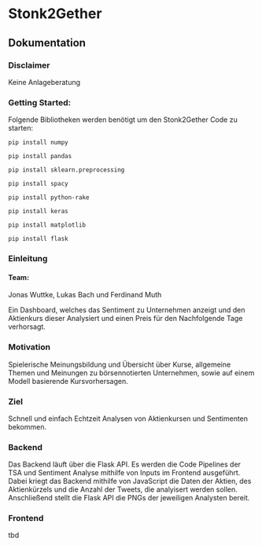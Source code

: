 # Stonk2Gether

## Dokumentation
### Disclaimer
Keine Anlageberatung

### Getting Started: 

Folgende Bibliotheken werden benötigt um den Stonk2Gether Code zu starten:
```
pip install numpy

pip install pandas

pip install sklearn.preprocessing

pip install spacy

pip install python-rake

pip install keras

pip install matplotlib

pip install flask
```

### Einleitung

#### Team:
Jonas Wuttke, Lukas Bach und Ferdinand Muth

Ein Dashboard, welches das Sentiment zu Unternehmen anzeigt und den Aktienkurs dieser Analysiert und einen Preis für den Nachfolgende Tage verhorsagt.

### Motivation
Spielerische Meinungsbildung und Übersicht über Kurse, allgemeine Themen und Meinungen zu börsennotierten Unternehmen, sowie auf einem Modell basierende Kursvorhersagen.

### Ziel

Schnell und einfach Echtzeit Analysen von Aktienkursen und Sentimenten bekommen.

### Backend

Das Backend läuft über die Flask API. 
Es werden die Code Pipelines der TSA und Sentiment Analyse mithilfe von Inputs im Frontend ausgeführt. 
Dabei kriegt das Backend mithilfe von JavaScript die Daten der Aktien, des Aktienkürzels und die Anzahl der Tweets, die analyisert werden sollen.
Anschließend stellt die Flask API die PNGs der jeweiligen Analysten bereit.

### Frontend

tbd
